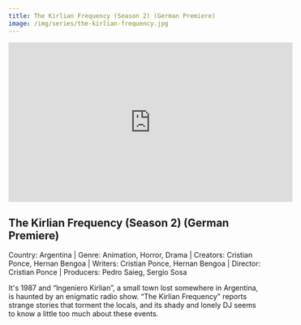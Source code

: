 ```yaml
---
title: The Kirlian Frequency (Season 2) (German Premiere)
image: /img/series/the-kirlian-frequency.jpg
---
```

<iframe width="560" height="315" src="https://player.vimeo.com/video/924774872?h=111bbecf3b&amp;badge=0&amp;autopause=0&amp;player_id=0&amp;app_id=58479" frameborder="0" allow="accelerometer; autoplay; encrypted-media; gyroscope; picture-in-picture" allowfullscreen></iframe>

## The Kirlian Frequency (Season 2) (German Premiere)
Country: Argentina | Genre: Animation, Horror, Drama | Creators: Cristian Ponce, Hernan Bengoa | Writers: Cristian Ponce, Hernan Bengoa | Director: Cristian Ponce | Producers: Pedro Saieg, Sergio Sosa

It's 1987 and “Ingeniero Kirlian”, a small town lost somewhere in Argentina, is haunted by an enigmatic radio show. “The Kirlian Frequency" reports strange stories that torment the locals, and its shady and lonely DJ seems to know a little too much about these events.

